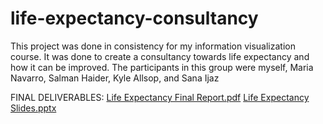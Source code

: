 # life-expectancy-consultancy
This project was done in consistency for my information visualization course. It was done to create a consultancy towards life expectancy and how it can be improved. The participants in this group were myself, Maria Navarro, Salman Haider, Kyle Allsop, and Sana Ijaz

FINAL DELIVERABLES:
[Life Expectancy Final Report.pdf](https://github.com/amezcua30e/life-expectancy-consultancy/files/13219733/Life.Expectancy.Final.Report.pdf)
[Life Expectancy Slides.pptx](https://github.com/amezcua30e/life-expectancy-consultancy/files/13219734/Life.Expectancy.Slides.pptx)
